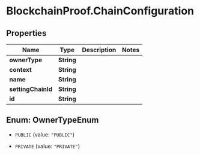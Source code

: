 # BlockchainProof.ChainConfiguration

## Properties
Name | Type | Description | Notes
------------ | ------------- | ------------- | -------------
**ownerType** | **String** |  | 
**context** | **String** |  | 
**name** | **String** |  | 
**settingChainId** | **String** |  | 
**id** | **String** |  | 


<a name="OwnerTypeEnum"></a>
## Enum: OwnerTypeEnum


* `PUBLIC` (value: `"PUBLIC"`)

* `PRIVATE` (value: `"PRIVATE"`)





